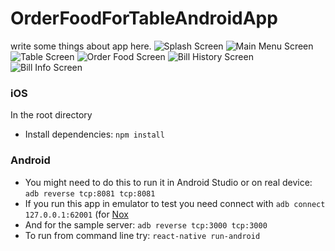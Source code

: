 # OrderFoodForTableAndroidApp
write some things about app here.
![Splash Screen](./src/assets/images/splashscreen.PNG "Splash Screen")
![Main Menu Screen](./src/assets/images/mainmenuscreen.PNG "Main Menu Screen")
![Table Screen](./src/assets/images/tablescreen.PNG "Table Screen")
![Order Food Screen](./src/assets/images/orderfoodscreen.PNG "Order Food Screen")
![Bill History Screen](./src/assets/images/billhistoryscreen.PNG "Bill History Screen")
![Bill Info Screen](./src/assets/images/billinfoscreen.PNG "Bill Info Screen")
### iOS
In the root directory
* Install dependencies: `npm install`
### Android
* You might need to do this to run it in Android Studio or on real device: `adb reverse tcp:8081 tcp:8081`
* If you run this app in emulator to test you need connect with `adb connect 127.0.0.1:62001` (for [Nox](https://vn.bignox.com/)
* And for the sample server: `adb reverse tcp:3000 tcp:3000`
* To run from command line try: `react-native run-android`
